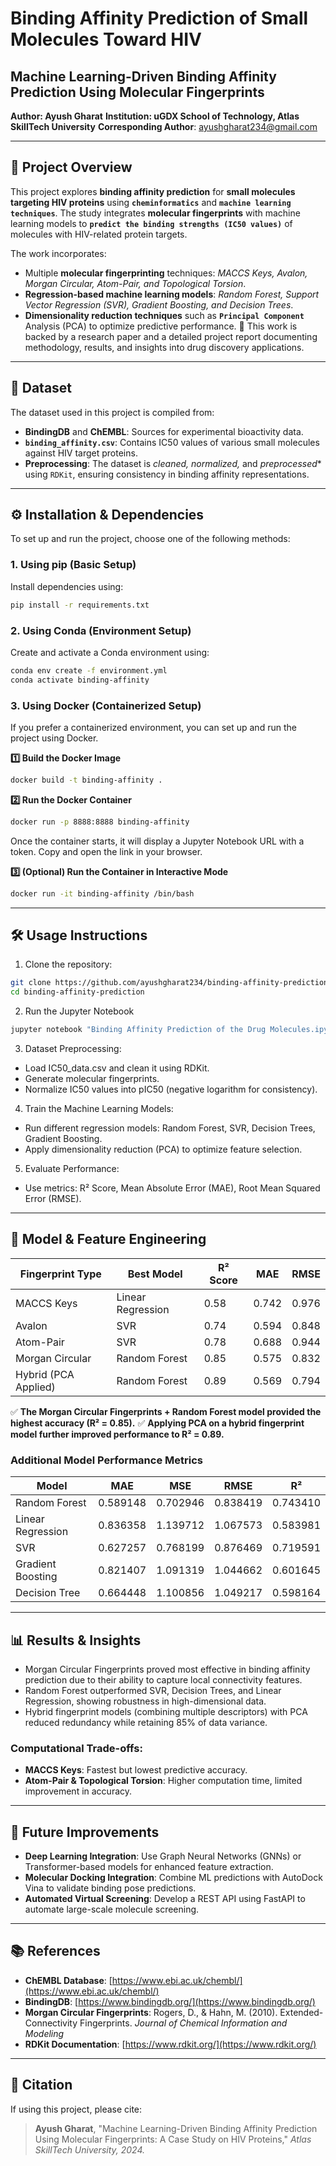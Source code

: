 # Binding Affinity Prediction of Small Molecules Toward HIV
## Machine Learning-Driven Binding Affinity Prediction Using Molecular Fingerprints
**Author: Ayush Gharat**
**Institution: uGDX School of Technology, Atlas SkillTech University**
**Corresponding Author**: ayushgharat234@gmail.com

---

## 📌 Project Overview
This project explores **binding affinity prediction** for **small molecules targeting HIV proteins** using **`cheminformatics`** and **`machine learning techniques`**. The study integrates **molecular fingerprints** with machine learning models to **`predict the binding strengths (IC50 values)`** of molecules with HIV-related protein targets.

The work incorporates:

- Multiple **molecular fingerprinting** techniques: *MACCS Keys, Avalon, Morgan Circular, Atom-Pair, and Topological Torsion*.
- **Regression-based machine learning models**: *Random Forest, Support Vector Regression (SVR), Gradient Boosting, and Decision Trees*.
- **Dimensionality reduction techniques** such as **`Principal Component`** Analysis (PCA) to optimize predictive performance.
📄 This work is backed by a research paper and a detailed project report documenting methodology, results, and insights into drug discovery applications.

---

## 📂 Dataset
The dataset used in this project is compiled from:

- **BindingDB** and **ChEMBL**: Sources for experimental bioactivity data.
- **`binding_affinity.csv`**: Contains IC50 values of various small molecules against HIV target proteins.
- **Preprocessing**: The dataset is *cleaned, normalized,* and *preprocessed** using `RDKit`, ensuring consistency in binding affinity representations.

---

## ⚙️ Installation & Dependencies
To set up and run the project, choose one of the following methods:  

### **1. Using pip (Basic Setup)**  
Install dependencies using:  
```bash
pip install -r requirements.txt
```

### **2. Using Conda (Environment Setup)**
Create and activate a Conda environment using:
```bash
conda env create -f environment.yml
conda activate binding-affinity
```


### **3. Using Docker (Containerized Setup)**
If you prefer a containerized environment, you can set up and run the project using Docker.

**1️⃣ Build the Docker Image**
```bash
docker build -t binding-affinity .
```

**2️⃣ Run the Docker Container**
```bash
docker run -p 8888:8888 binding-affinity
```

Once the container starts, it will display a Jupyter Notebook URL with a token. Copy and open the link in your browser.

**3️⃣ (Optional) Run the Container in Interactive Mode**
```bash
docker run -it binding-affinity /bin/bash
```

---

## 🛠️ Usage Instructions
1. Clone the repository:
```bash
git clone https://github.com/ayushgharat234/binding-affinity-prediction.git
cd binding-affinity-prediction
```

2. Run the Jupyter Notebook
```bash
jupyter notebook "Binding Affinity Prediction of the Drug Molecules.ipynb"
```

3. Dataset Preprocessing:

- Load IC50_data.csv and clean it using RDKit.
- Generate molecular fingerprints.
- Normalize IC50 values into pIC50 (negative logarithm for consistency).

4. Train the Machine Learning Models:

- Run different regression models: Random Forest, SVR, Decision Trees, Gradient Boosting.
- Apply dimensionality reduction (PCA) to optimize feature selection.

5. Evaluate Performance:

- Use metrics: R² Score, Mean Absolute Error (MAE), Root Mean Squared Error (RMSE).

---

## 🧪 Model & Feature Engineering

| Fingerprint Type | Best Model | R² Score | MAE | RMSE |
|------------------|------------|----------|------|------|
| MACCS Keys | Linear Regression | 0.58 | 0.742 | 0.976 |
| Avalon | SVR | 0.74 | 0.594 | 0.848 |
| Atom-Pair | SVR | 0.78 | 0.688 | 0.944 |
| Morgan Circular | Random Forest | 0.85 | 0.575 | 0.832 |
| Hybrid (PCA Applied) | Random Forest | 0.89 | 0.569 | 0.794 |

✅ **The Morgan Circular Fingerprints + Random Forest model provided the highest accuracy (R² = 0.85).**
✅ **Applying PCA on a hybrid fingerprint model further improved performance to R² = 0.89.**

### Additional Model Performance Metrics

| Model | MAE | MSE | RMSE | R² |
|--------|--------|--------|--------|--------|
| Random Forest | 0.589148 | 0.702946 | 0.838419 | 0.743410 |
| Linear Regression | 0.836358 | 1.139712 | 1.067573 | 0.583981 |
| SVR | 0.627257 | 0.768199 | 0.876469 | 0.719591 |
| Gradient Boosting | 0.821407 | 1.091319 | 1.044662 | 0.601645 |
| Decision Tree | 0.664448 | 1.100856 | 1.049217 | 0.598164 |

---

## 📊 Results & Insights

- Morgan Circular Fingerprints proved most effective in binding affinity prediction due to their ability to capture local connectivity features.
- Random Forest outperformed SVR, Decision Trees, and Linear Regression, showing robustness in high-dimensional data.
- Hybrid fingerprint models (combining multiple descriptors) with PCA reduced redundancy while retaining 85% of data variance.

### Computational Trade-offs:
- **MACCS Keys**: Fastest but lowest predictive accuracy.
- **Atom-Pair & Topological Torsion**: Higher computation time, limited improvement in accuracy.

---

## 🚀 Future Improvements
- **Deep Learning Integration**: Use Graph Neural Networks (GNNs) or Transformer-based models for enhanced feature extraction.
- **Molecular Docking Integration**: Combine ML predictions with AutoDock Vina to validate binding pose predictions.
- **Automated Virtual Screening**: Develop a REST API using FastAPI to automate large-scale molecule screening.

--- 

## 📚 References
- **ChEMBL Database**: [https://www.ebi.ac.uk/chembl/](https://www.ebi.ac.uk/chembl/)
- **BindingDB**: [https://www.bindingdb.org/](https://www.bindingdb.org/)
- **Morgan Circular Fingerprints**: Rogers, D., & Hahn, M. (2010). Extended-Connectivity Fingerprints. *Journal of Chemical Information and Modeling*
- **RDKit Documentation**: [https://www.rdkit.org/](https://www.rdkit.org/)

---

## 📝 Citation
If using this project, please cite:
> **Ayush Gharat**, "Machine Learning-Driven Binding Affinity Prediction Using Molecular Fingerprints: A Case Study on HIV Proteins," *Atlas SkillTech University, 2024.*
